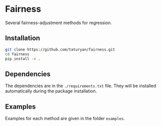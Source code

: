 # Fairness
Several fairness-adjustment methods for regression.

## Installation
```bash
git clone https://github.com/taturyan/fairness.git
cd fairness
pip install -e .
```

## Dependencies
The dependencies are in the `./requirements.txt` file. 
They will be installed automatically during the package installation.

## Examples
Examples for each method are given in the folder `examples`.

